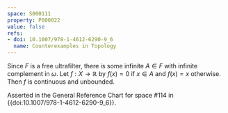 ```yaml
---
space: S000111
property: P000022
value: false
refs:
- doi: 10.1007/978-1-4612-6290-9_6
  name: Counterexamples in Topology
---
```


Since $F$ is a free ultrafilter, there is some infinite $A \in F$ with infinite complement in $\omega$. Let $f: X \rightarrow \mathbb{R}$ by $f(x)=0$ if $x \in A$ and $f(x)=x$ otherwise. Then $f$ is continuous and unbounded.

Asserted in the General Reference Chart for space #114 in
{{doi:10.1007/978-1-4612-6290-9_6}}.
